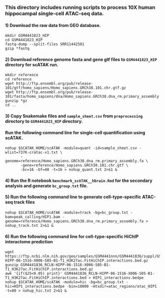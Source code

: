 ### This directory includes running scripts to process 10X human hippocampal single-cell ATAC-seq data.
####
#### 1) Download the raw data from GEO database.
```
mkdir GSM4441823_HIP
cd GSM4441823_HIP
fastq-dump --split-files SRR11442501
gzip *fastq
```
#### 2) Download reference genome fasta and gene gtf files to `GSM4441823_HIP` directory for scATAK run.
```
mkdir reference
cd reference
wget http://ftp.ensembl.org/pub/release-101/gtf/homo_sapiens/Homo_sapiens.GRCh38.101.chr.gtf.gz
wget http://ftp.ensembl.org/pub/release-101/fasta/homo_sapiens/dna/Homo_sapiens.GRCh38.dna_rm.primary_assembly.fa.gz
gunzip *gz
cd ..
```
#### 3) Copy Snakemake files and `sample_sheet.csv` from `preprocessing` directory to `GSM4441823_HIP` directory. 
####    Run the following command line for single-cell quantification using scATAK.
```
nohup $SCATAK_HOME/scATAK -module=quant -id=sample_sheet.csv -wlist=737K-cratac-v1.txt \
       -genome=reference/Homo_sapiens.GRCh38.dna_rm.primary_assembly.fa \
       -gene=reference/Homo_sapiens.GRCh38.101.chr.gtf \
       -bc=16 -bf=40 -t=16 > nohup_quant.txt 2>&1 &
```
#### 4) Run the R notebook `benchmark_scATAK__hbrain.Rmd` for the secondary analysis and generate `bc_group.txt` file. 
####
#### 5) Run the following command line to generate cell-type-specific ATAC-seq track files
```
nohup $SCATAK_HOME/scATAK -module=track -bg=bc_group.txt -bam=peak_calling/HIP1.bam -genome=reference/Homo_sapiens.GRCh38.dna_rm.primary_assembly.fa > nohup_track.txt 2>&1 &
```
#### 6) Run the following command line for cell-type-specific HiChIP interactome prediction
```
wget https://ftp.ncbi.nlm.nih.gov/geo/samples/GSM4441nnn/GSM4441836/suppl/GSM4441836_RCLN-HIPP-06-1516-X006-S05-B1-T1_H3K27ac.FitHiChIP.interactions.bed.gz
gunzip GSM4441836_RCLN-HIPP-06-1516-X006-S05-B1-T1_H3K27ac.FitHiChIP.interactions.bed.gz
awk '{if($25<0.05) print}' GSM4441836_RCLN-HIPP-06-1516-X006-S05-B1-T1_H3K27ac.FitHiChIP.interactions.bed > HIP1_interactions.bedpe
nohup $SCATAK_HOME/scATAK -module=hic -bg=bc_group.txt -hic=HIP1_interactions.bedpe -bin=10000 -mtxdir=atac_regions/atac_HIP1 -t=80 > nohup_hic.txt 2>&1 &
```
